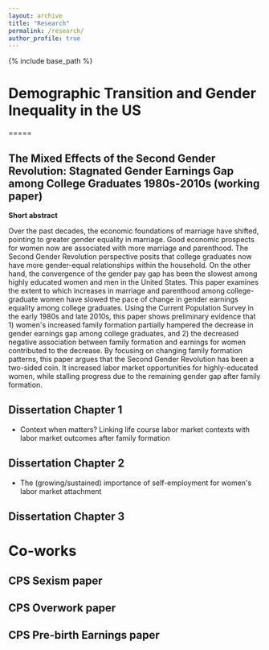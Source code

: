 ```yaml
---
layout: archive
title: "Research"
permalink: /research/
author_profile: true
---
```


{% include base_path %}


# Demographic Transition and Gender Inequality in the US
=====
## The Mixed Effects of the Second Gender Revolution: Stagnated Gender Earnings Gap among College Graduates 1980s-2010s (working paper)

**Short abstract**

Over the past decades, the economic foundations of marriage have shifted, pointing to greater gender equality in marriage. Good economic prospects for women now are associated with more marriage and parenthood. The Second Gender Revolution perspective posits that college graduates now have more gender-equal relationships within the household. On the other hand, the convergence of the gender pay gap has been the slowest among highly educated women and men in the United States. This paper examines the extent to which increases in marriage and parenthood among college-graduate women have slowed the pace of change in gender earnings equality among college graduates. Using the Current Population Survey in the early 1980s and late 2010s, this paper shows preliminary evidence that 1) women's increased family formation partially hampered the decrease in gender earnings gap among college graduates, and 2) the decreased negative association between family formation and earnings for women contributed to the decrease. By focusing on changing family formation patterns, this paper argues that the Second Gender Revolution has been a two-sided coin. It increased labor market opportunities for highly-educated women, while stalling progress due to the remaining gender gap after family formation.


## Dissertation Chapter 1 
- Context when matters? Linking life course labor market contexts with labor market outcomes after family formation 


## Dissertation Chapter 2 
- The (growing/sustained) importance of self-employment for women's labor market attachment

## Dissertation Chapter 3 


# Co-works 

## CPS Sexism paper 


## CPS Overwork paper 


## CPS Pre-birth Earnings paper

